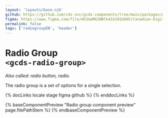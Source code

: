 ```yaml
---
layout: 'layouts/base.njk'
github: https://github.com/cds-snc/gcds-components/tree/main/packages/web/src/components/gcds-radio-group
figma: https://www.figma.com/file/mh2maMG2NBtk41k1O1UGHV/Canadian-Digital-Service%E2%80%A8---GC-Design-System?node-id=818%3A3759&t=ciEmm7GYyGAY73zZ-0
permalink: false
tags: ['radiogroupEN', 'header']
---
```


# Radio Group <br>`<gcds-radio-group>`

_Also called: radio button, radio._

The radio group is a set of options for a single selection.

{% docLinks locale stage figma github %}
{% enddocLinks %}

{% baseComponentPreview "Radio group component preview" page.filePathStem %}
{% endbaseComponentPreview %}

